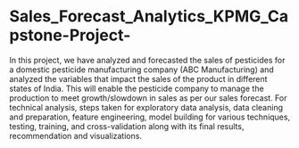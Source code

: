 # Sales_Forecast_Analytics_KPMG_Capstone-Project-

In this project, we have analyzed and forecasted the sales of pesticides for a domestic pesticide
manufacturing company (ABC Manufacturing) and analyzed the variables that impact the sales of the
product in different states of India. This will enable the pesticide company to manage the production to
meet growth/slowdown in sales as per our sales forecast. For technical analysis, steps taken for
exploratory data analysis, data cleaning and preparation, feature engineering, model building for
various techniques, testing, training, and cross-validation along with its final results, recommendation
and visualizations. 

